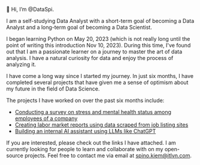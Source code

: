 👋 Hi, I’m @DataSpi.

I am a self-studying Data Analyst with a short-term goal of becoming a Data Analyst and a long-term goal of becoming a Data Scientist. 

I began learning Python on May 20, 2023 (which is not really long until the point of writing this introduction Nov 10, 2023). During this time, I've found out that I am a passionate learner on a journey to master the art of data analysis. I have a natural curiosity for data and enjoy the process of analyzing it. 

I have come a long way since I started my journey. In just six months, I have completed several projects that have given me a sense of optimism about my future in the field of Data Science.

The projects I have worked on over the past six months include:

- [Conducting a survey on stress and mental health status among employees of a company](https://www.notion.so/homeofkiemidea/Survey-about-Mental-Health-Stress-status-of-ITL-Employees-Aug2023-a4e3286b13f34e5a933361d19f796e76?pvs=4)
- [Creating labor market reports using data scraped from job listing sites](https://github.com/DataSpi/scraping-jobs)
- [Building an internal AI assistant using LLMs like ChatGPT](https://github.com/DataSpi/itl-inno-award-2023)

If you are interested, please check out the links I have attached. I am currently looking for people to learn and collaborate with on my open-source projects. Feel free to contact me via email at spino.kiem@itlvn.com.

<!---
DataSpi/DataSpi is a ✨ special ✨ repository because its `README.md` (this file) appears on your GitHub profile.
You can click the Preview link to take a look at your changes.
--->
